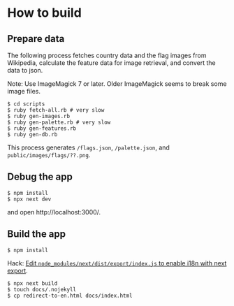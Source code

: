 # How to build

## Prepare data

The following process fetches country data and the flag images from Wikipedia, calculate the feature data for image retrieval, and convert the data to json.

Note: Use ImageMagick 7 or later. Older ImageMagick seems to break some image files.

```
$ cd scripts
$ ruby fetch-all.rb # very slow
$ ruby gen-images.rb
$ ruby gen-palette.rb # very slow
$ ruby gen-features.rb
$ ruby gen-db.rb
```

This process generates `/flags.json`, `/palette.json`, and `public/images/flags/??.png`.

## Debug the app

```
$ npm install
$ npx next dev
```

and open http://localhost:3000/.

## Build the app

```
$ npm install
```

Hack: [Edit `node_modules/next/dist/export/index.js` to enable i18n with next export](https://github.com/vercel/next.js/issues/18318#issuecomment-724071925).

```
$ npx next build
$ touch docs/.nojekyll
$ cp redirect-to-en.html docs/index.html
```
